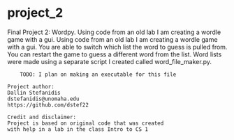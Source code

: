 # project_2

Final Project 2: Wordpy.
        Using code from an old lab I am creating a wordle game with a gui.
        Using code from an old lab I am creating a wordle game with a gui.
        You are able to switch which list the word to guess is pulled from.
        You can restart the game to guess a different word from the list.
        Word lists were made using a separate script I created called word_file_maker.py.
        
        TODO: I plan on making an executable for this file
    
    Project author:
    Dallin Stefanidis
    dstefanidis@unomaha.edu
    https://github.com/dstef22
    
    Credit and disclaimer:
    Project is based on original code that was created 
    with help in a lab in the class Intro to CS 1
